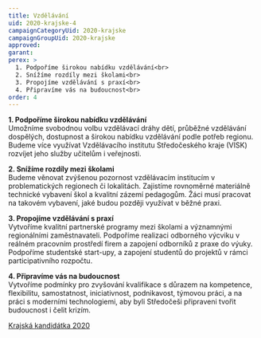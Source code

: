 ```yaml
---
title: Vzdělávání
uid: 2020-krajske-4
campaignCategoryUid: 2020-krajske
campaignGroupUid: 2020-krajske
approved:
garant:
perex: >
  1. Podpoříme širokou nabídku vzdělávání<br>
  2. Snížíme rozdíly mezi školami<br>
  3. Propojíme vzdělávání s praxí<br>
  4. Připravíme vás na budoucnost<br>
order: 4
---
```


**1. Podpoříme širokou nabídku vzdělávání**<br>
Umožníme svobodnou volbu vzdělávací dráhy dětí, průběžné vzdělávání dospělých, dostupnost a širokou nabídku vzdělávání podle potřeb regionu. Budeme více využívat Vzdělávacího institutu Středočeského kraje (VISK) rozvíjet jeho služby učitelům i veřejnosti.

**2. Snížíme rozdíly mezi školami**<br>
Budeme věnovat zvýšenou pozornost vzdělávacím institucím v problematických regionech či lokalitách. Zajistíme rovnoměrné materiálně technické vybavení škol a kvalitní zázemí pedagogům. Žáci musí pracovat na takovém vybavení, jaké budou později využívat v běžné praxi.

**3. Propojíme vzdělávání s praxí**<br>
Vytvoříme kvalitní partnerské programy mezi školami a významnými regionálními zaměstnavateli. Podpoříme realizaci odborného výcviku v reálném pracovním prostředí firem a zapojení odborníků z praxe do výuky. Podpoříme studentské start-upy, a zapojení studentů do projektů v rámci participativního rozpočtu.

**4. Připravíme vás na budoucnost**<br>
Vytvoříme podmínky pro zvyšování kvalifikace s důrazem na kompetence, flexibilitu, samostatnost, iniciativnost, podnikavost, týmovou práci, a na práci s moderními technologiemi, aby byli Středočeši připraveni tvořit budoucnost i čelit krizím.

[Krajská kandidátka 2020](/volby/2020/krajske/)

